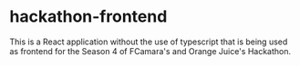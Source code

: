# hackathon-frontend

This is a React application without the use of typescript that is being used as frontend for the Season 4 of FCamara's and Orange Juice's Hackathon.
